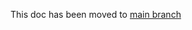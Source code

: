 This doc has been moved to [main branch](https://github.com/CarlGao4/Demucs-Gui/blob/main/MKL-AOT.md)